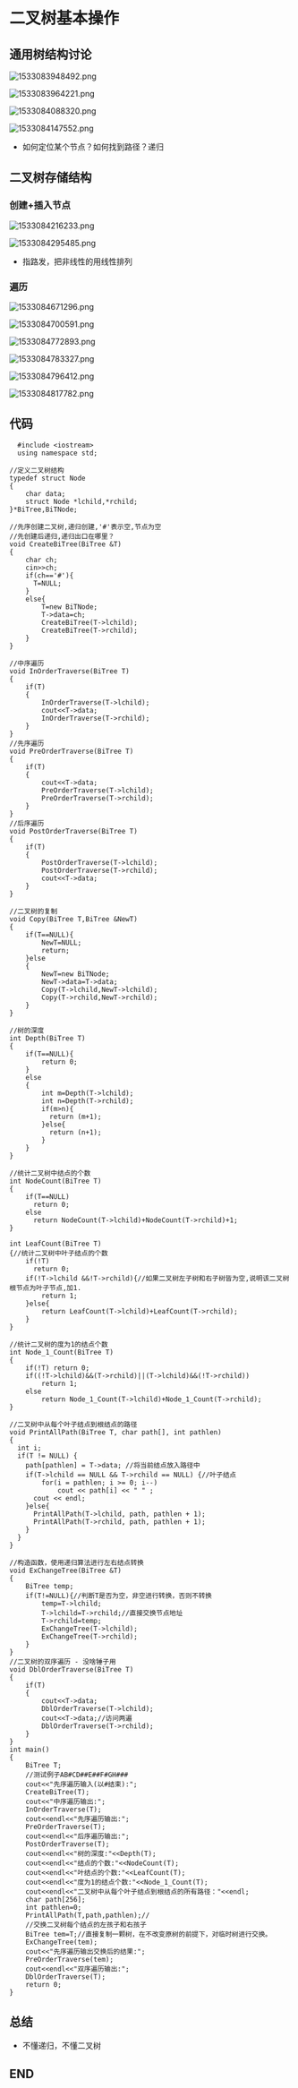 # 二叉树基本操作

## 通用树结构讨论

![1533083948492.png](image/1533083948492.png)

![1533083964221.png](image/1533083964221.png)

![1533084088320.png](image/1533084088320.png)

![1533084147552.png](image/1533084147552.png)

* 如何定位某个节点？如何找到路径？递归

## 二叉树存储结构

### 创建+插入节点

![1533084216233.png](image/1533084216233.png)

![1533084295485.png](image/1533084295485.png)

* 指路发，把非线性的用线性排列


### 遍历

![1533084671296.png](image/1533084671296.png)

![1533084700591.png](image/1533084700591.png)

![1533084772893.png](image/1533084772893.png)

![1533084783327.png](image/1533084783327.png)

![1533084796412.png](image/1533084796412.png)

![1533084817782.png](image/1533084817782.png)

## 代码

```
  #include <iostream>
  using namespace std;

//定义二叉树结构
typedef struct Node
{
    char data;
    struct Node *lchild,*rchild;
}*BiTree,BiTNode;

//先序创建二叉树,递归创建,'#'表示空,节点为空
//先创建后递归,递归出口在哪里？
void CreateBiTree(BiTree &T)
{
    char ch;
    cin>>ch;
    if(ch=='#'){
      T=NULL;
    }
    else{
        T=new BiTNode;
        T->data=ch;
        CreateBiTree(T->lchild);
        CreateBiTree(T->rchild);
    }
}

//中序遍历
void InOrderTraverse(BiTree T)
{
    if(T)
    {
        InOrderTraverse(T->lchild);
        cout<<T->data;
        InOrderTraverse(T->rchild);
    }
}
//先序遍历
void PreOrderTraverse(BiTree T)
{
    if(T)
    {
        cout<<T->data;
        PreOrderTraverse(T->lchild);
        PreOrderTraverse(T->rchild);
    }
}
//后序遍历
void PostOrderTraverse(BiTree T)
{
    if(T)
    {
        PostOrderTraverse(T->lchild);
        PostOrderTraverse(T->rchild);
        cout<<T->data;
    }
}

//二叉树的复制
void Copy(BiTree T,BiTree &NewT)
{
    if(T==NULL){
        NewT=NULL;
        return;
    }else
    {
        NewT=new BiTNode;
        NewT->data=T->data;
        Copy(T->lchild,NewT->lchild);
        Copy(T->rchild,NewT->rchild);
    }
}

//树的深度
int Depth(BiTree T)
{
    if(T==NULL){
        return 0;
    }
    else
    {
        int m=Depth(T->lchild);
        int n=Depth(T->rchild);
        if(m>n){
          return (m+1);
        }else{
          return (n+1);
        }
    }
}

//统计二叉树中结点的个数
int NodeCount(BiTree T)
{
    if(T==NULL)
      return 0;
    else
      return NodeCount(T->lchild)+NodeCount(T->rchild)+1;
}

int LeafCount(BiTree T)
{//统计二叉树中叶子结点的个数
    if(!T)
      return 0;
    if(!T->lchild &&!T->rchild){//如果二叉树左子树和右子树皆为空,说明该二叉树根节点为叶子节点,加1.
        return 1;
    }else{
        return LeafCount(T->lchild)+LeafCount(T->rchild);
    }
}

//统计二叉树的度为1的结点个数
int Node_1_Count(BiTree T)
{
    if(!T) return 0;
    if((!T->lchild)&&(T->rchild)||(T->lchild)&&(!T->rchild))
        return 1;
    else
        return Node_1_Count(T->lchild)+Node_1_Count(T->rchild);
}

//二叉树中从每个叶子结点到根结点的路径
void PrintAllPath(BiTree T, char path[], int pathlen)
{
  int i;
  if(T != NULL) {
    path[pathlen] = T->data; //将当前结点放入路径中
    if(T->lchild == NULL && T->rchild == NULL) {//叶子结点
        for(i = pathlen; i >= 0; i--)
            cout << path[i] << " " ;
      cout << endl;
    }else{
      PrintAllPath(T->lchild, path, pathlen + 1);
      PrintAllPath(T->rchild, path, pathlen + 1);
    }
  }
}

//构造函数，使用递归算法进行左右结点转换
void ExChangeTree(BiTree &T)
{
    BiTree temp;
    if(T!=NULL){//判断T是否为空，非空进行转换，否则不转换
        temp=T->lchild;
        T->lchild=T->rchild;//直接交换节点地址
        T->rchild=temp;
        ExChangeTree(T->lchild);
        ExChangeTree(T->rchild);
    }
}
//二叉树的双序遍历 - 没啥锤子用
void DblOrderTraverse(BiTree T)
{
    if(T)
    {
        cout<<T->data;
        DblOrderTraverse(T->lchild);
        cout<<T->data;//访问两遍
        DblOrderTraverse(T->rchild);
    }
}
int main()
{
    BiTree T;
    //测试例子AB#CD##E##F#GH###
    cout<<"先序遍历输入(以#结束):";
    CreateBiTree(T);
    cout<<"中序遍历输出:";
    InOrderTraverse(T);
    cout<<endl<<"先序遍历输出:";
    PreOrderTraverse(T);
    cout<<endl<<"后序遍历输出:";
    PostOrderTraverse(T);
    cout<<endl<<"树的深度:"<<Depth(T);
    cout<<endl<<"结点的个数:"<<NodeCount(T);
    cout<<endl<<"叶结点的个数:"<<LeafCount(T);
    cout<<endl<<"度为1的结点个数:"<<Node_1_Count(T);
    cout<<endl<<"二叉树中从每个叶子结点到根结点的所有路径："<<endl;
    char path[256];
    int pathlen=0;
    PrintAllPath(T,path,pathlen);//
    //交换二叉树每个结点的左孩子和右孩子
    BiTree tem=T;//直接复制一颗树，在不改变原树的前提下，对临时树进行交换。
    ExChangeTree(tem);
    cout<<"先序遍历输出交换后的结果:";
    PreOrderTraverse(tem);
    cout<<endl<<"双序遍历输出:";
    DblOrderTraverse(T);
    return 0;
}
```




## 总结

* 不懂递归，不懂二叉树




## END
